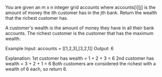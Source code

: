 You are given an m x n integer grid accounts where accounts[i][j] is the amount of money the i​​​​​​​​​​​th​​​​ customer has in the j​​​​​​​​​​​th​​​​ bank. Return the wealth that the richest customer has.

A customer's wealth is the amount of money they have in all their bank accounts. The richest customer is the customer that has the maximum wealth.

Example
Input: accounts = [[1,2,3],[3,2,1]]
Output: 6

Explanation: 1st customer has wealth = 1 + 2 + 3 = 6 2nd customer has wealth = 3 + 2 + 1 = 6 Both customers are considered the richest with a wealth of 6 each, so return 6.